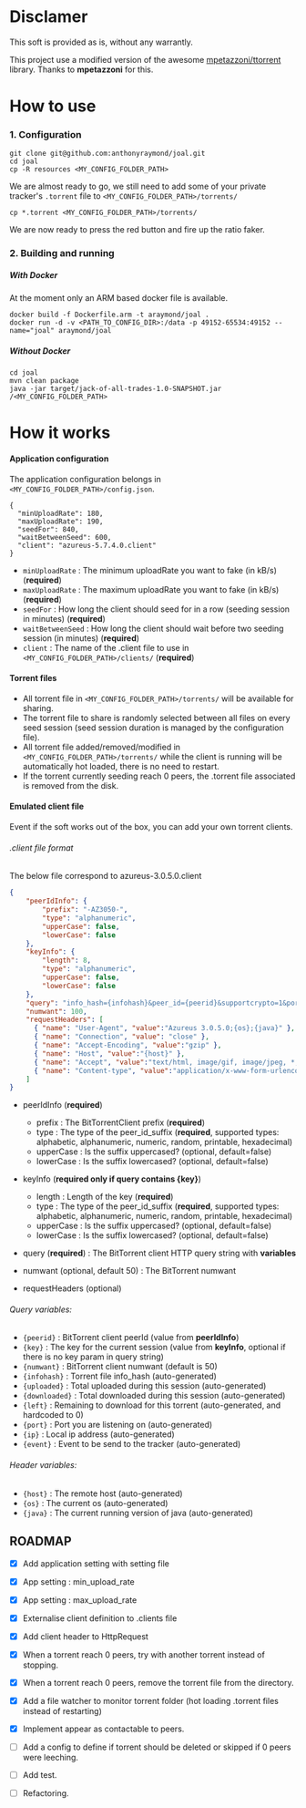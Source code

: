# Disclamer
This soft is provided as is, without any warrantly.

This project use a modified version of the awesome [mpetazzoni/ttorrent] library. Thanks to **mpetazzoni** for this.

# How to use
### 1. Configuration
```
git clone git@github.com:anthonyraymond/joal.git
cd joal
cp -R resources <MY_CONFIG_FOLDER_PATH>
```
We are almost ready to go, we still need to add some of your private tracker's `.torrent` file to `<MY_CONFIG_FOLDER_PATH>/torrents/`

```
cp *.torrent <MY_CONFIG_FOLDER_PATH>/torrents/
```
We are now ready to press the red button and fire up the ratio faker.

### 2. Building and running

##### With Docker
At the moment only an ARM based docker file is available.
```
docker build -f Dockerfile.arm -t araymond/joal .
docker run -d -v <PATH_TO_CONFIG_DIR>:/data -p 49152-65534:49152 --name="joal" araymond/joal
```

##### Without Docker
```
cd joal
mvn clean package
java -jar target/jack-of-all-trades-1.0-SNAPSHOT.jar /<MY_CONFIG_FOLDER_PATH>
```

# How it works
#### Application configuration
The application configuration belongs in `<MY_CONFIG_FOLDER_PATH>/config.json`.

```
{
  "minUploadRate": 180,
  "maxUploadRate": 190,
  "seedFor": 840,
  "waitBetweenSeed": 600,
  "client": "azureus-5.7.4.0.client"
}
```
- `minUploadRate` : The minimum uploadRate you want to fake (in kB/s) (**required**)
- `maxUploadRate` : The maximum uploadRate you want to fake (in kB/s) (**required**)
- `seedFor` : How long the client should seed for in a row (seeding session in minutes) (**required**)
- `waitBetweenSeed` : How long the client should wait before two seeding session (in minutes) (**required**)
- `client` : The name of the .client file to use in `<MY_CONFIG_FOLDER_PATH>/clients/` (**required**)


#### Torrent files
- All torrent file in `<MY_CONFIG_FOLDER_PATH>/torrents/` will be available for sharing.
- The torrent file to share is randomly selected between all files on every seed session (seed session duration is managed by the configuration file).
- All torrent file added/removed/modified in `<MY_CONFIG_FOLDER_PATH>/torrents/` while the client is running will be automatically hot loaded, there is no need to restart.
- If the torrent currently seeding reach 0 peers, the .torrent file associated is removed from the disk.

#### Emulated client file
Event if the soft works out of the box, you can add your own torrent clients.

###### .client file format
The below file correspond to azureus-3.0.5.0.client
```json
{
    "peerIdInfo": {
        "prefix": "-AZ3050-",
        "type": "alphanumeric",
        "upperCase": false,
        "lowerCase": false
    },
    "keyInfo": {
        "length": 8,
        "type": "alphanumeric",
        "upperCase": false,
        "lowerCase": false
    },
    "query": "info_hash={infohash}&peer_id={peerid}&supportcrypto=1&port={port}&azudp={port}&uploaded={uploaded}&downloaded={downloaded}&left={left}&corrupt=0&event={event}&numwant={numwant}&no_peer_id=1&compact=1&key={key}&azver=3",
    "numwant": 100,
    "requestHeaders": [
      { "name": "User-Agent", "value":"Azureus 3.0.5.0;{os};{java}" },
      { "name": "Connection", "value": "close" },
      { "name": "Accept-Encoding", "value":"gzip" },
      { "name": "Host", "value":"{host}" },
      { "name": "Accept", "value":"text/html, image/gif, image/jpeg, *; q=.2, */*; q=.2" },
      { "name": "Content-type", "value":"application/x-www-form-urlencoded" }
    ]
}
```
- peerIdInfo (**required**)
  - prefix    : The BitTorrentClient prefix (**required**)
  - type      : The type of the peer_id_suffix (**required**, supported types: alphabetic, alphanumeric, numeric, random, printable, hexadecimal)
  - upperCase : Is the suffix uppercased? (optional, default=false)
  - lowerCase : Is the suffix lowercased? (optional, default=false)

- keyInfo (**required only if query contains {key}**)
  - length    : Length of the key (**required**)
  - type      : The type of the peer_id_suffix (**required**, supported types: alphabetic, alphanumeric, numeric, random, printable, hexadecimal)
  - upperCase : Is the suffix uppercased? (optional, default=false)
  - lowerCase : Is the suffix lowercased? (optional, default=false)

- query (**required**) : The BitTorrent client HTTP query string with **variables**

- numwant (optional, default 50) : The BitTorrent numwant

- requestHeaders (optional)

###### Query variables:
- `{peerid}`     : BitTorrent client peerId (value from **peerIdInfo**)
- `{key}`        : The key for the current session (value from **keyInfo**, optional if there is no key param in query string)
- `{numwant}`    : BitTorrent client numwant (default is 50)  
- `{infohash}`   : Torrent file info_hash (auto-generated)
- `{uploaded}`   : Total uploaded during this session (auto-generated)
- `{downloaded}` : Total downloaded during this session (auto-generated)
- `{left}`       : Remaining to download for this torrent (auto-generated, and hardcoded to 0)
- `{port}`       : Port you are listening on (auto-generated)
- `{ip}`         : Local ip address (auto-generated)
- `{event}`      : Event to be send to the tracker (auto-generated)

###### Header variables:
- `{host}`       : The remote host (auto-generated)
- `{os}`         : The current os (auto-generated)
- `{java}`       : The current running version of java (auto-generated)


## ROADMAP
- [x] Add application setting with setting file
- [x] App setting : min_upload_rate
- [x] App setting : max_upload_rate
- [x] Externalise client definition to .clients file
- [x] Add client header to HttpRequest
- [x] When a torrent reach 0 peers, try with another torrent instead of stopping.
- [x] When a torrent reach 0 peers, remove the torrent file from the directory.
- [x] Add a file watcher to monitor torrent folder (hot loading .torrent files instead of restarting)
- [x] Implement appear as contactable to peers.
- [ ] Add a config to define if torrent should be deleted or skipped if 0 peers were leeching.
- [ ] Add test.
- [ ] Refactoring.


[mpetazzoni/ttorrent]: http://mpetazzoni.github.com/ttorrent/
